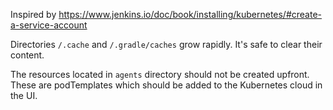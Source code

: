 Inspired by https://www.jenkins.io/doc/book/installing/kubernetes/#create-a-service-account

Directories `/.cache` and `/.gradle/caches` grow rapidly. It's safe to clear their content.

The resources located in `agents` directory should not be created upfront.
These are podTemplates which should be added to the Kubernetes cloud in the UI.
